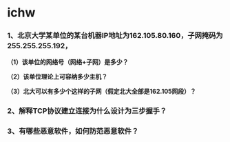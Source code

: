 # ichw
### **1、北京大学某单位的某台机器IP地址为162.105.80.160，子网掩码为255.255.255.192，**

**（1）该单位的网络号（网络+子网）是多少？**


**（2）该单位理论上可容纳多少主机？**


**（3）北大可以有多少个这样的子网（假定北大全部是162.105网段）？**


### **2、解释TCP协议建立连接为什么设计为三步握手？**


### **3、有哪些恶意软件，如何防范恶意软件？**
